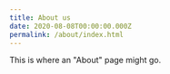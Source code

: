 ```yaml
---
title: About us
date: 2020-08-08T00:00:00.000Z
permalink: /about/index.html
---
```


This is where an "About" page might go.